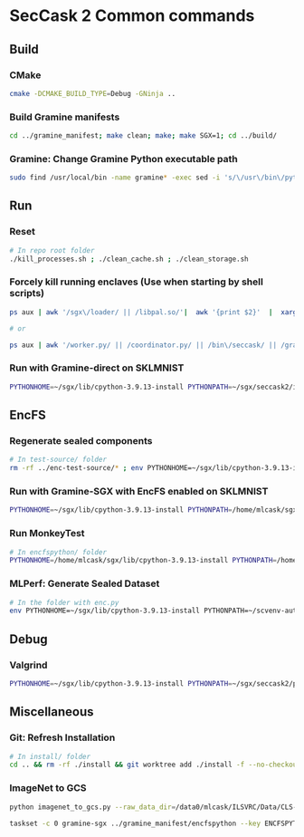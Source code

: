 # SecCask 2 Common commands

## Build

### CMake
```bash
cmake -DCMAKE_BUILD_TYPE=Debug -GNinja ..
```

### Build Gramine manifests

```bash
cd ../gramine_manifest; make clean; make; make SGX=1; cd ../build/
```

### Gramine: Change Gramine Python executable path

```bash
sudo find /usr/local/bin -name gramine* -exec sed -i 's/\/usr\/bin\/python3/\/usr\/bin\/env python3/' {} \;
```


## Run

### Reset

```bash
# In repo root folder
./kill_processes.sh ; ./clean_cache.sh ; ./clean_storage.sh
```

### Forcely kill running enclaves (Use when starting by shell scripts)

```bash
ps aux | awk '/sgx\/loader/ || /libpal.so/'|  awk '{print $2}'  |  xargs kill -9 2>/dev/null

# or

ps aux | awk '/worker.py/ || /coordinator.py/ || /bin\/seccask/ || /gramine_manifest\/seccask/ || /libpal.so/'|  awk '{print $2}'  |  xargs kill -9 2>/dev/null
```

### Run with Gramine-direct on SKLMNIST

```bash
PYTHONHOME=~/sgx/lib/cpython-3.9.13-install PYTHONPATH=~/sgx/seccask2/install/pysrc gramine-direct ../gramine_manifest/seccask --coordinator --mode=tls --manifest=sklmnist
```

## EncFS

### Regenerate sealed components

```bash
# In test-source/ folder
rm -rf ../enc-test-source/* ; env PYTHONHOME=~/sgx/lib/cpython-3.9.13-install     PYTHONPATH=~/scvenv-autolearn/lib/python3.9/site-packages     ~/sgx/encfspython/build/bin/encfspython     --input ~/sgx/test-source/enc.py --key SECCASK_TEST_KEY
```

### Run with Gramine-SGX with EncFS enabled on SKLMNIST

```bash
PYTHONHOME=~/sgx/lib/cpython-3.9.13-install PYTHONPATH=/home/mlcask/sgx/seccask2/pysrc:/home/mlcask/scvenv-autolearn/lib/python3.9/site-packages APP_HOME=/home/mlcask/sgx/seccask2 /home/mlcask/sgx/seccask2/build/bin/seccask --coordinator --mode=tls --manifest=sklmnist -k SECCASK_TEST_KEY
```

### Run MonkeyTest

```bash
# In encfspython/ folder
PYTHONHOME=/home/mlcask/sgx/lib/cpython-3.9.13-install PYTHONPATH=/home/mlcask/scvenv-autolearn/lib/python3.9/site-packages gramine-sgx ./gramine_manifest/encfspython --input /home/mlcask/sgx/encfspython/monkeytest.py --key ENCFSPYTHON --args -r,256,-w,256,-s,512,-f,/mnt/ramdisk/encfs/monkeytest
```

### MLPerf: Generate Sealed Dataset

```bash
# In the folder with enc.py
env PYTHONHOME=~/sgx/lib/cpython-3.9.13-install PYTHONPATH=~/scvenv-autolearn/lib/python3.9/site-packages ~/sgx/encfspython/build/bin/encfspython --input ./enc.py --key ENCFSPYTHON
```


## Debug

### Valgrind

```bash
PYTHONHOME=~/sgx/lib/cpython-3.9.13-install PYTHONPATH=~/sgx/seccask2/pysrc:~/scvenv-autolearn/lib/python3.9/site-packages PYTHONMALLOC=malloc valgrind --tool=memcheck --leak-check=full --suppressions=~/sgx/lib/cpython-3.9.13/Misc/valgrind-python.supp ./bin/seccask --coordinator --mode=tls --manifest=cs_autolearn > valgrind.log 2>&1
```


## Miscellaneous

### Git: Refresh Installation

```bash
# In install/ folder
cd .. && rm -rf ./install && git worktree add ./install -f --no-checkout --detach && cd install && git checkout HEAD -- .
```

### ImageNet to GCS

```bash
python imagenet_to_gcs.py --raw_data_dir=/data0/mlcask/ILSVRC/Data/CLS-LOC --local_scratch_dir=. --nogcs_upload

taskset -c 0 gramine-sgx ../gramine_manifest/encfspython --key ENCFSPYTHON --input imagenet_to_gcs.py --args --raw_data_dir=/data0/mlcask/ILSVRC/Data/CLS-LOC,--local_scratch_dir=/mnt/ramdisk/encfs,--nogcs_upload > sgx-encfs_minfa-aes256sha256-avx2.log 2>&1
```
